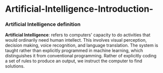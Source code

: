 # Artificial-Intelligence-Introduction-

### Artificial Intelligence definition 

**Artificial Intelligence**: refers to computers' capacity to do activities that would ordinarily need human intellect. This involves visual perception, decision making, voice recognition, and language translation. The system is taught rather than explicitly programmed in machine learning, which distinguishes it from conventional programming. Rather of explicitly coding a set of rules to produce an output, we instruct the computer to find solutions.
